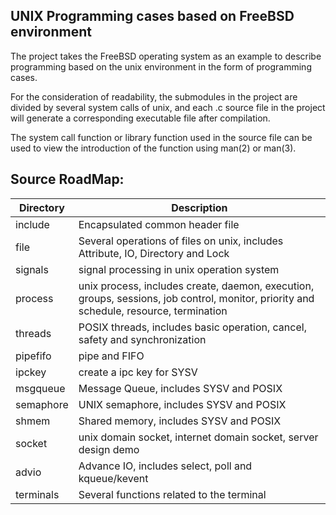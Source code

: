 UNIX Programming cases based on FreeBSD environment
--------------------------------------------------------------------------------

The project takes the FreeBSD operating system as an example to describe
programming based on the unix environment in the form of programming cases.

For the consideration of readability, the submodules in the project are divided
by several system calls of unix, and each .c source file in the project will
generate a corresponding executable file after compilation. 

The system call function or library function used in the source file can be used
to view the introduction of the function using man(2) or man(3).

Source RoadMap:
--------------------------------------------------------------------------------
|   Directory     |         Description         |
|-----------------|-----------------------------|
| include         | Encapsulated common header file |
| file            | Several operations of files on unix, includes Attribute, IO, Directory and Lock |
| signals         | signal processing in unix operation system |
| process         | unix process, includes create, daemon, execution, groups, sessions, job control, monitor, priority and schedule, resource, termination |
| threads         | POSIX threads, includes basic operation, cancel, safety and synchronization |
| pipefifo        | pipe and FIFO |
| ipckey          | create a ipc key for SYSV |
| msgqueue        | Message Queue, includes SYSV and POSIX |
| semaphore       | UNIX semaphore, includes SYSV and POSIX |
| shmem           | Shared memory, includes SYSV and POSIX |
| socket          | unix domain socket, internet domain socket, server design demo |
| advio           | Advance IO, includes select, poll and kqueue/kevent |
| terminals       | Several functions related to the terminal |
